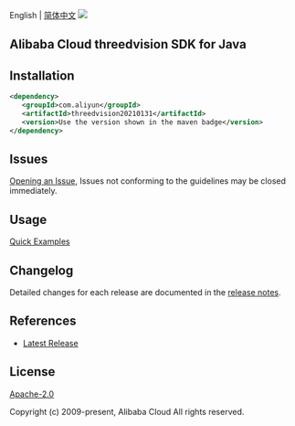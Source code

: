 English | [简体中文](README-CN.md)
![](https://aliyunsdk-pages.alicdn.com/icons/AlibabaCloud.svg)

## Alibaba Cloud threedvision SDK for Java

## Installation

```xml
<dependency>
   <groupId>com.aliyun</groupId>
   <artifactId>threedvision20210131</artifactId>
   <version>Use the version shown in the maven badge</version>
</dependency>
```

## Issues
[Opening an Issue](https://github.com/aliyun/alibabacloud-java-sdk/issues/new), Issues not conforming to the guidelines may be closed immediately.

## Usage
[Quick Examples](https://github.com/aliyun/alibabacloud-java-sdk/blob/master/docs/0-Examples-EN.md#quick-examples)

## Changelog
Detailed changes for each release are documented in the [release notes](./ChangeLog.txt).

## References
* [Latest Release](https://github.com/aliyun/alibabacloud-java-sdk/)

## License
[Apache-2.0](http://www.apache.org/licenses/LICENSE-2.0)

Copyright (c) 2009-present, Alibaba Cloud All rights reserved.